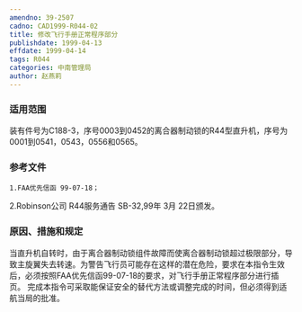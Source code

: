 ```yaml
---
amendno: 39-2507
cadno: CAD1999-R044-02
title: 修改飞行手册正常程序部分
publishdate: 1999-04-13
effdate: 1999-04-14
tags: R044
categories: 中南管理局
author: 赵燕莉
---
```


### 适用范围 
装有件号为C188-3，序号0003到0452的离合器制动锁的R44型直升机，序号为0001到0541，0543，0556和0565。

### 参考文件
    1.FAA优先信函 99-07-18；
 2.Robinson公司 R44服务通告 SB-32,99年 3月 22日颁发。


### 原因、措施和规定 
当直升机自转时，由于离合器制动锁组件故障而使离合器制动锁超过极限部分，导致主旋翼失去转速。为警告飞行员可能存在这样的潜在危险，要求在本指令生效后，必须按照FAA优先信函99-07-18的要求，对飞行手册正常程序部分进行插页。 
    完成本指令可采取能保证安全的替代方法或调整完成的时间，但必须得到适航当局的批准。
